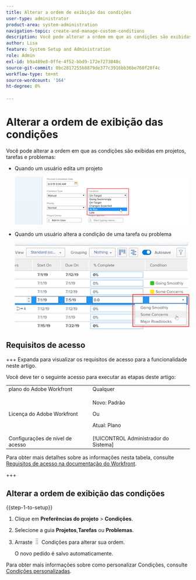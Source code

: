 ```yaml
---
title: Alterar a ordem de exibição das condições
user-type: administrator
product-area: system-administration
navigation-topic: create-and-manage-custom-conditions
description: Você pode alterar a ordem em que as condições são exibidas quando um usuário edita o projeto ou altera a condição de uma tarefa ou problema.
author: Lisa
feature: System Setup and Administration
role: Admin
exl-id: b9a489e8-0ffe-4f52-bbd9-172e7273048c
source-git-commit: 0bc2817255b8879de377c3916bb36be760f28f4c
workflow-type: tm+mt
source-wordcount: '164'
ht-degree: 0%

---
```


# Alterar a ordem de exibição das condições

Você pode alterar a ordem em que as condições são exibidas em projetos, tarefas e problemas:

* Quando um usuário edita um projeto

  ![](assets/change-condition-edit-project.png)

* Quando um usuário altera a condição de uma tarefa ou problema

  ![](assets/change-conditions-list-dropdown-only.png)

## Requisitos de acesso

+++ Expanda para visualizar os requisitos de acesso para a funcionalidade neste artigo.

Você deve ter o seguinte acesso para executar as etapas deste artigo:

<table style="table-layout:auto"> 
 <col> 
 <col> 
 <tbody> 
  <tr> 
   <td role="rowheader">plano do Adobe Workfront</td> 
   <td>Qualquer</td> 
  </tr> 
  <tr> 
  <tr> 
   <td role="rowheader">Licença do Adobe Workfront</td> 
   <td><p>Novo: Padrão</p>
       <p>Ou</p>
       <p>Atual: Plano</p></td>
  </tr> 
  </tr> 
  <tr> 
   <td role="rowheader">Configurações de nível de acesso</td> 
   <td>[!UICONTROL Administrador do Sistema]</td>
  </tr> 
 </tbody> 
</table>

Para obter mais detalhes sobre as informações nesta tabela, consulte [Requisitos de acesso na documentação do Workfront](/help/quicksilver/administration-and-setup/add-users/access-levels-and-object-permissions/access-level-requirements-in-documentation.md).

+++

## Alterar a ordem de exibição das condições

{{step-1-to-setup}}

1. Clique em **Preferências do projeto** > **Condições**.

1. Selecione a guia **Projetos**,**Tarefas** ou **Problemas**.

1. Arraste ![](assets/move-icon---dots.png) Condições para alterar sua ordem.

   O novo pedido é salvo automaticamente.

Para obter mais informações sobre como personalizar Condições, consulte [Condições personalizadas](../../../administration-and-setup/customize-workfront/create-manage-custom-conditions/custom-conditions.md).
